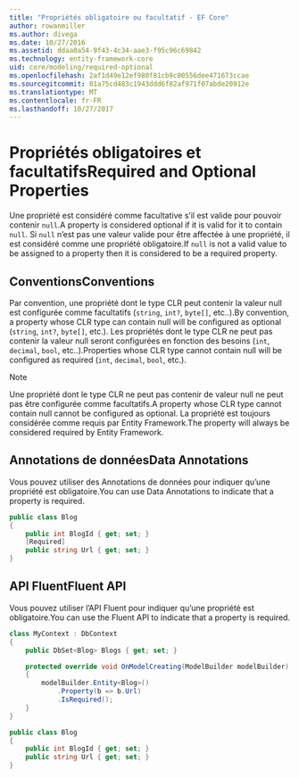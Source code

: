 ```yaml
---
title: "Propriétés obligatoire ou facultatif - EF Core"
author: rowanmiller
ms.author: divega
ms.date: 10/27/2016
ms.assetid: ddaa0a54-9f43-4c34-aae3-f95c96c69842
ms.technology: entity-framework-core
uid: core/modeling/required-optional
ms.openlocfilehash: 2af1d49e12ef980f81cb9c00556dee471673ccae
ms.sourcegitcommit: 01a75cd483c1943ddd6f82af971f07abde20912e
ms.translationtype: MT
ms.contentlocale: fr-FR
ms.lasthandoff: 10/27/2017
---
```

# <a name="required-and-optional-properties"></a><span data-ttu-id="22b78-102">Propriétés obligatoires et facultatifs</span><span class="sxs-lookup"><span data-stu-id="22b78-102">Required and Optional Properties</span></span>

<span data-ttu-id="22b78-103">Une propriété est considéré comme facultative s’il est valide pour pouvoir contenir `null`.</span><span class="sxs-lookup"><span data-stu-id="22b78-103">A property is considered optional if it is valid for it to contain `null`.</span></span> <span data-ttu-id="22b78-104">Si `null` n’est pas une valeur valide pour être affectée à une propriété, il est considéré comme une propriété obligatoire.</span><span class="sxs-lookup"><span data-stu-id="22b78-104">If `null` is not a valid value to be assigned to a property then it is considered to be a required property.</span></span>

## <a name="conventions"></a><span data-ttu-id="22b78-105">Conventions</span><span class="sxs-lookup"><span data-stu-id="22b78-105">Conventions</span></span>

<span data-ttu-id="22b78-106">Par convention, une propriété dont le type CLR peut contenir la valeur null est configurée comme facultatifs (`string`, `int?`, `byte[]`, etc..).</span><span class="sxs-lookup"><span data-stu-id="22b78-106">By convention, a property whose CLR type can contain null will be configured as optional (`string`, `int?`, `byte[]`, etc.).</span></span> <span data-ttu-id="22b78-107">Les propriétés dont le type CLR ne peut pas contenir la valeur null seront configurées en fonction des besoins (`int`, `decimal`, `bool`, etc..).</span><span class="sxs-lookup"><span data-stu-id="22b78-107">Properties whose CLR type cannot contain null will be configured as required (`int`, `decimal`, `bool`, etc.).</span></span>

> [!NOTE]  
> <span data-ttu-id="22b78-108">Une propriété dont le type CLR ne peut pas contenir de valeur null ne peut pas être configurée comme facultatifs.</span><span class="sxs-lookup"><span data-stu-id="22b78-108">A property whose CLR type cannot contain null cannot be configured as optional.</span></span> <span data-ttu-id="22b78-109">La propriété est toujours considérée comme requis par Entity Framework.</span><span class="sxs-lookup"><span data-stu-id="22b78-109">The property will always be considered required by Entity Framework.</span></span>

## <a name="data-annotations"></a><span data-ttu-id="22b78-110">Annotations de données</span><span class="sxs-lookup"><span data-stu-id="22b78-110">Data Annotations</span></span>

<span data-ttu-id="22b78-111">Vous pouvez utiliser des Annotations de données pour indiquer qu’une propriété est obligatoire.</span><span class="sxs-lookup"><span data-stu-id="22b78-111">You can use Data Annotations to indicate that a property is required.</span></span>

<!-- [!code-csharp[Main](samples/core/Modeling/DataAnnotations/Samples/Required.cs?highlight=4)] -->
``` csharp
public class Blog
{
    public int BlogId { get; set; }
    [Required]
    public string Url { get; set; }
}
```

## <a name="fluent-api"></a><span data-ttu-id="22b78-112">API Fluent</span><span class="sxs-lookup"><span data-stu-id="22b78-112">Fluent API</span></span>

<span data-ttu-id="22b78-113">Vous pouvez utiliser l’API Fluent pour indiquer qu’une propriété est obligatoire.</span><span class="sxs-lookup"><span data-stu-id="22b78-113">You can use the Fluent API to indicate that a property is required.</span></span>

<!-- [!code-csharp[Main](samples/core/Modeling/FluentAPI/Samples/Required.cs?highlight=7,8,9)] -->
``` csharp
class MyContext : DbContext
{
    public DbSet<Blog> Blogs { get; set; }

    protected override void OnModelCreating(ModelBuilder modelBuilder)
    {
        modelBuilder.Entity<Blog>()
            .Property(b => b.Url)
            .IsRequired();
    }
}

public class Blog
{
    public int BlogId { get; set; }
    public string Url { get; set; }
}
```
